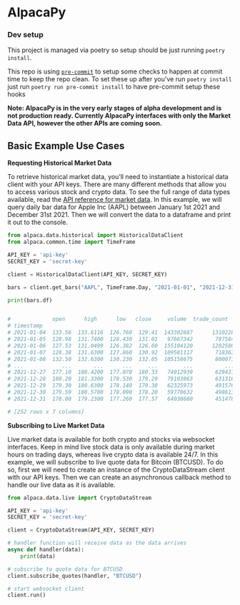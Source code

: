 # AlpacaPy

### Dev setup

This project is managed via poetry so setup should be just running `poetry install`.

This repo is using [`pre-commit`](https://pre-commit.com/) to setup some checks to happen at commit time
to keep the repo clean. To set these up after you've run `poetry install` just run `poetry run pre-commit
install` to have pre-commit setup these hooks


**Note: AlpacaPy is in the very early stages of alpha development and is not production ready. Currently AlpacaPy interfaces with only the Market Data API, however the other APIs are coming soon.**

## Basic Example Use Cases
**Requesting Historical Market Data**

To retrieve historical market data, you’ll need to instantiate a historical data client with your API keys. There are many different methods that allow you to access various stock and crypto data. To see the full range of data types available, read the [API reference for market data](https://alpaca.markets/docs/python-sdk/api_reference/data_api.html). In this example, we will query daily bar data for Apple Inc (AAPL) between January 1st 2021 and December 31st 2021. Then we will convert the data to a dataframe and print it out to the console.

```python
from alpaca.data.historical import HistoricalDataClient
from alpaca.common.time import TimeFrame

API_KEY = 'api-key'
SECRET_KEY = 'secret-key'

client = HistoricalDataClient(API_KEY, SECRET_KEY)

bars = client.get_bars("AAPL", TimeFrame.Day, "2021-01-01", "2021-12-31")

print(bars.df)


#             open      high      low   close     volume  trade_count        vwap
# timestamp
# 2021-01-04  133.56  133.6116  126.760  129.41  143302687      1310228  129.732580
# 2021-01-05  128.98  131.7400  128.430  131.01   97667342       707584  130.717944
# 2021-01-06  127.53  131.0499  126.382  126.60  155104120      1202580  128.350036
# 2021-01-07  128.38  131.6300  127.860  130.92  109581117       718363  130.153889
# 2021-01-08  132.50  132.6300  130.230  132.05  105158675       800071  131.565744
# ...            ...       ...      ...     ...        ...          ...         ...
# 2021-12-27  177.10  180.4200  177.070  180.33   74912939       629431  179.056944
# 2021-12-28  180.20  181.3300  178.530  179.29   79103863       631316  179.707003
# 2021-12-29  179.30  180.6300  178.140  179.38   62325973       491576  179.455692
# 2021-12-30  179.59  180.5700  178.090  178.20   59770632       498613  179.374495
# 2021-12-31  178.00  179.2300  177.260  177.57   64038680       451478  177.800285

# [252 rows x 7 columns]
```

**Subscribing to Live Market Data**

Live market data is available for both crypto and stocks via websocket interfaces. Keep in mind live stock data is only available during market hours on trading days, whereas live crypto data is available 24/7. In this example, we will subscribe to live quote data for Bitcoin (BTCUSD). To do so, first we will need to create an instance of the CryptoDataStream client with our API keys. Then we can create an asynchronous callback method to handle our live data as it is available.

```python
from alpaca.data.live import CryptoDataStream

API_KEY = 'api-key'
SECRET_KEY = 'secret-key'

client = CryptoDataStream(API_KEY, SECRET_KEY)

# handler function will receive data as the data arrives
async def handler(data):
    print(data)

# subscribe to quote data for BTCUSD
client.subscribe_quotes(handler, "BTCUSD")

# start websocket client
client.run()
```